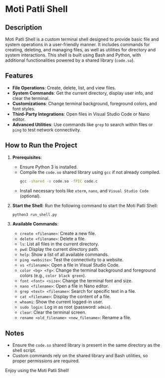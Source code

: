 
# Moti Patli Shell

## Description

Moti Patli Shell is a custom terminal shell designed to provide basic file and system operations in a user-friendly manner. It includes commands for creating, deleting, and managing files, as well as utilities for directory and system interactions. This shell is built using Bash and Python, with additional functionalities powered by a shared library (`code.so`).

## Features

- **File Operations**: Create, delete, list, and view files.
- **System Commands**: Get the current directory, display user info, and clear the terminal.
- **Customizations**: Change terminal background, foreground colors, and font styles.
- **Third-Party Integrations**: Open files in Visual Studio Code or Nano editor.
- **Advanced Utilities**: Use commands like `grep` to search within files or `ping` to test network connectivity.

## How to Run the Project

1. **Prerequisites**:

   - Ensure Python 3 is installed.
   - Compile the `code.so` shared library using `gcc` if not already compiled.
     ```bash
     gcc -shared -o code.so -fPIC code.c
     ```
   - Install necessary tools like `xterm`, `nano`, and `Visual Studio Code` (optional).

2. **Start the Shell**:
   Run the following command to start the Moti Patli Shell:

   ```bash
   python3 run_shell.py
   ```

3. **Available Commands**:

   - `create <filename>`: Create a new file.
   - `delete <filename>`: Delete a file.
   - `ls`: List all files in the current directory.
   - `pwd`: Display the current directory path.
   - `help`: Show a list of all available commands.
   - `ping <website>`: Test the connectivity to a website.
   - `vs <filename>`: Open a file in Visual Studio Code.
   - `color <bg> <fg>`: Change the terminal background and foreground colors (e.g., `color black green`).
   - `font <font> <size>`: Change the terminal font and size.
   - `nano <filename>`: Open a file in Nano editor.
   - `grep <text> <filename>`: Search for specific text in a file.
   - `cat <filename>`: Display the content of a file.
   - `whoami`: Show the current logged-in user.
   - `sudo login`: Log in as root (password: `admin`).
   - `clear`: Clear the terminal screen.
   - `rename <old_filename> <new_filename>`: Rename a file.

## Notes

- Ensure the `code.so` shared library is present in the same directory as the shell script.
- Custom commands rely on the shared library and Bash utilities, so proper permissions are required.

Enjoy using the Moti Patli Shell!
